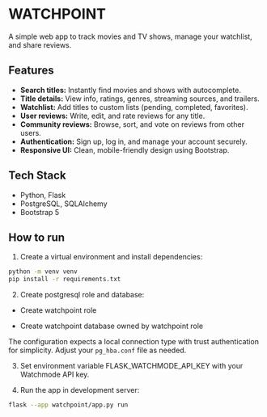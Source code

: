 # WATCHPOINT

A simple web app to track movies and TV shows, manage your watchlist, and share reviews.

## Features

- **Search titles:** Instantly find movies and shows with autocomplete.
- **Title details:** View info, ratings, genres, streaming sources, and trailers.
- **Watchlist:** Add titles to custom lists (pending, completed, favorites).
- **User reviews:** Write, edit, and rate reviews for any title.
- **Community reviews:** Browse, sort, and vote on reviews from other users.
- **Authentication:** Sign up, log in, and manage your account securely.
- **Responsive UI:** Clean, mobile-friendly design using Bootstrap.

## Tech Stack

- Python, Flask
- PostgreSQL, SQLAlchemy
- Bootstrap 5

## How to run

1. Create a virtual environment and install dependencies:

```sh
python -m venv venv
pip install -r requirements.txt
```

2. Create postgresql role and database:

- Create watchpoint role

- Create watchpoint database owned by watchpoint role

The configuration expects a local connection type with trust authentication for simplicity. Adjust your `pg_hba.conf`
file as needed.

3. Set environment variable FLASK_WATCHMODE_API_KEY with your Watchmode API key.

4. Run the app in development server:

```sh
flask --app watchpoint/app.py run
```
